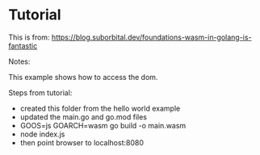 # Tutorial

This is from: https://blog.suborbital.dev/foundations-wasm-in-golang-is-fantastic

Notes:

This example shows how to access the dom.

Steps from tutorial:
- created this folder from the hello world example
- updated the main.go and go.mod files
- GOOS=js GOARCH=wasm go build -o main.wasm
- node index.js
- then point browser to localhost:8080


